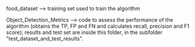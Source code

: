 food_dataset --> training set used to train the algorithm

Object_Detection_Metrics --> code to assess the performance of the algorithm (obtains the TP, FP and FN and calculates recall, precision and F1 score); results and test set are inside this folder, in the subfolder "test_dataset_and_test_results".

